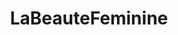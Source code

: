 ---
title: LaBeauteFeminine
crosslinks:
- BeeStings
- WindowBeauty
- anastasia_shcheglova
- skirtnoshirt
- TinyTits
- WoodNymphs
- JustHotWomen
- nsfwsports
- classysexy
- SexyButNotPorn
- ReallyFitandThin
- ArtGW
- BacklitBeauty
- pics
- nsfw
- Susann
- GroupOfNudeGirls
- SexyTummies
- PeriodPlot
---